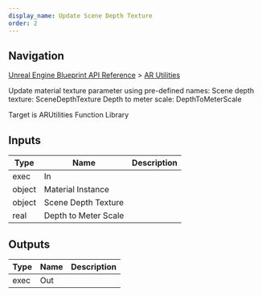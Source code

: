 ```yaml
---
display_name: Update Scene Depth Texture
order: 2
---
```

## Navigation

[Unreal Engine Blueprint API Reference](https://dev.epicgames.com/documentation/en-us/unreal-engine/BlueprintAPI) > [AR Utilities](https://dev.epicgames.com/documentation/en-us/unreal-engine/BlueprintAPI/ARUtilities)

Update material texture parameter using pre-defined names:
Scene depth texture: SceneDepthTexture
Depth to meter scale: DepthToMeterScale

Target is ARUtilities Function Library

## Inputs

| Type | Name | Description |
| --- | --- | --- |
| exec | In |  |
| object | Material Instance |  |
| object | Scene Depth Texture |  |
| real | Depth to Meter Scale |  |

## Outputs

| Type | Name | Description |
| --- | --- | --- |
| exec | Out |  |
